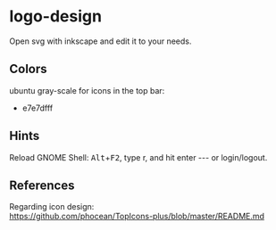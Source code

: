 logo-design
===

Open svg with inkscape and edit it to your needs.

## Colors

ubuntu gray-scale for icons in the top bar: 
* e7e7dfff 

## Hints

Reload GNOME Shell: <kbd>Alt</kbd>+<kbd>F2</kbd>, type r, and hit enter --- or login/logout.

## References

Regarding icon design:  
https://github.com/phocean/TopIcons-plus/blob/master/README.md